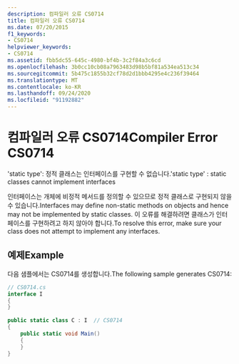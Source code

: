 ```yaml
---
description: 컴파일러 오류 CS0714
title: 컴파일러 오류 CS0714
ms.date: 07/20/2015
f1_keywords:
- CS0714
helpviewer_keywords:
- CS0714
ms.assetid: fbb5dc55-645c-4980-bf4b-3c2f84a3c6cd
ms.openlocfilehash: 3b0cc10cb08a7963483d98b5bf81a534ea513c34
ms.sourcegitcommit: 5b475c1855b32cf78d2d1bbb4295e4c236f39464
ms.translationtype: MT
ms.contentlocale: ko-KR
ms.lasthandoff: 09/24/2020
ms.locfileid: "91192882"
---
```

# <a name="compiler-error-cs0714"></a><span data-ttu-id="87ca7-103">컴파일러 오류 CS0714</span><span class="sxs-lookup"><span data-stu-id="87ca7-103">Compiler Error CS0714</span></span>

<span data-ttu-id="87ca7-104">'static type': 정적 클래스는 인터페이스를 구현할 수 없습니다.</span><span class="sxs-lookup"><span data-stu-id="87ca7-104">'static type' : static classes cannot implement interfaces</span></span>  
  
 <span data-ttu-id="87ca7-105">인터페이스는 개체에 비정적 메서드를 정의할 수 있으므로 정적 클래스로 구현되지 않을 수 있습니다.</span><span class="sxs-lookup"><span data-stu-id="87ca7-105">Interfaces may define non-static methods on objects and hence may not be implemented by static classes.</span></span> <span data-ttu-id="87ca7-106">이 오류를 해결하려면 클래스가 인터페이스를 구현하려고 하지 않아야 합니다.</span><span class="sxs-lookup"><span data-stu-id="87ca7-106">To resolve this error, make sure your class does not attempt to implement any interfaces.</span></span>  
  
## <a name="example"></a><span data-ttu-id="87ca7-107">예제</span><span class="sxs-lookup"><span data-stu-id="87ca7-107">Example</span></span>  

 <span data-ttu-id="87ca7-108">다음 샘플에서는 CS0714를 생성합니다.</span><span class="sxs-lookup"><span data-stu-id="87ca7-108">The following sample generates CS0714:</span></span>  
  
```csharp  
// CS0714.cs  
interface I  
{  
}  
  
public static class C : I  // CS0714  
{  
    public static void Main()  
    {  
    }  
}  
```
